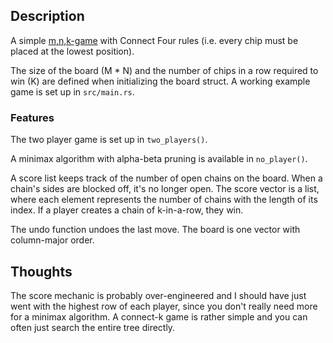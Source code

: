 ## Description

A simple [m,n,k-game](https://en.wikipedia.org/wiki/M,n,k-game) with Connect Four rules (i.e. every chip must be placed at the lowest position).

The size of the board (M * N) and the number of chips in a row required to win (K) are defined when initializing the board struct. 
A working example game is set up in `src/main.rs`.

### Features

The two player game is set up in `two_players()`.

A minimax algorithm with alpha-beta pruning is available in `no_player()`.

A score list keeps track of the number of open chains on the board.
When a chain's sides are blocked off, it's no longer open.
The score vector is a list, where each element represents the number of chains with the length of its index.
If a player creates a chain of k-in-a-row, they win.

The undo function undoes the last move.
The board is one vector with column-major order.

## Thoughts

The score mechanic is probably over-engineered and I should have just went with the highest row of each player, since you don't really need more for a minimax algorithm.
A connect-k game is rather simple and you can often just search the entire tree directly.
